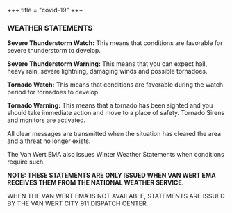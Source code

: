 +++
title = "covid-19"
+++

### WEATHER STATEMENTS

**Severe Thunderstorm Watch:** This means that conditions are favorable for severe thunderstorm to develop.

**Severe Thunderstorm Warning:** This means that you can expect hail, heavy rain, severe lightning, damaging winds and possible tornadoes.

**Tornado Watch:** This means that conditions are favorable during the watch period for tornadoes to develop.

**Tornado Warning:** This means that a tornado has been sighted and you should take immediate action and move to a place of safety. Tornado Sirens and monitors are activated.

All clear messages are transmitted when the situation has cleared the area and a threat no longer exists.

The Van Wert EMA also issues Winter Weather Statements when conditions require such.

**NOTE: THESE STATEMENTS ARE ONLY ISSUED WHEN VAN WERT EMA RECEIVES THEM FROM THE NATIONAL WEATHER SERVICE.**

WHEN THE VAN WERT EMA IS NOT AVAILABLE, STATEMENTS ARE ISSUED BY THE VAN WERT CITY 911 DISPATCH CENTER.